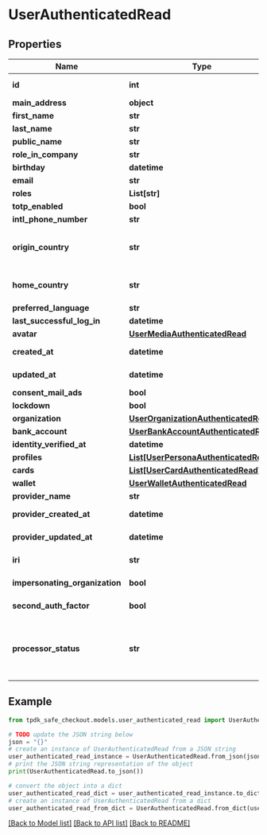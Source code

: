 # UserAuthenticatedRead



## Properties

Name | Type | Description | Notes
------------ | ------------- | ------------- | -------------
**id** | **int** |  | [optional] [readonly] 
**main_address** | **object** |  | [optional] 
**first_name** | **str** |  | [optional] 
**last_name** | **str** |  | [optional] 
**public_name** | **str** |  | [optional] 
**role_in_company** | **str** |  | [optional] 
**birthday** | **datetime** |  | [optional] 
**email** | **str** |  | [optional] 
**roles** | **List[str]** |  | 
**totp_enabled** | **bool** |  | [optional] 
**intl_phone_number** | **str** |  | [optional] 
**origin_country** | **str** | The nationality of the current user. | [optional] 
**home_country** | **str** | The originating country | [optional] 
**preferred_language** | **str** |  | [optional] 
**last_successful_log_in** | **datetime** |  | [optional] 
**avatar** | [**UserMediaAuthenticatedRead**](UserMediaAuthenticatedRead.md) |  | [optional] 
**created_at** | **datetime** |  | [optional] [readonly] 
**updated_at** | **datetime** |  | [optional] [readonly] 
**consent_mail_ads** | **bool** |  | 
**lockdown** | **bool** |  | 
**organization** | [**UserOrganizationAuthenticatedRead**](UserOrganizationAuthenticatedRead.md) |  | [optional] 
**bank_account** | [**UserBankAccountAuthenticatedRead**](UserBankAccountAuthenticatedRead.md) |  | [optional] 
**identity_verified_at** | **datetime** |  | [optional] 
**profiles** | [**List[UserPersonaAuthenticatedRead]**](UserPersonaAuthenticatedRead.md) |  | 
**cards** | [**List[UserCardAuthenticatedRead]**](UserCardAuthenticatedRead.md) |  | [optional] 
**wallet** | [**UserWalletAuthenticatedRead**](UserWalletAuthenticatedRead.md) |  | [optional] 
**provider_name** | **str** |  | [optional] 
**provider_created_at** | **datetime** |  | [optional] [readonly] 
**provider_updated_at** | **datetime** |  | [optional] [readonly] 
**iri** | **str** |  | [optional] [readonly] 
**impersonating_organization** | **bool** |  | [optional] [readonly] 
**second_auth_factor** | **bool** |  | [optional] [readonly] 
**processor_status** | **str** | Automagically infer on what state the entity is at the Payment Processor. | [optional] [readonly] 

## Example

```python
from tpdk_safe_checkout.models.user_authenticated_read import UserAuthenticatedRead

# TODO update the JSON string below
json = "{}"
# create an instance of UserAuthenticatedRead from a JSON string
user_authenticated_read_instance = UserAuthenticatedRead.from_json(json)
# print the JSON string representation of the object
print(UserAuthenticatedRead.to_json())

# convert the object into a dict
user_authenticated_read_dict = user_authenticated_read_instance.to_dict()
# create an instance of UserAuthenticatedRead from a dict
user_authenticated_read_from_dict = UserAuthenticatedRead.from_dict(user_authenticated_read_dict)
```
[[Back to Model list]](../README.md#documentation-for-models) [[Back to API list]](../README.md#documentation-for-api-endpoints) [[Back to README]](../README.md)


